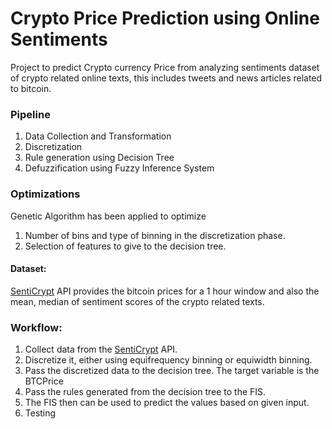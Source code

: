 # Crypto Price Prediction using Online Sentiments

Project to predict Crypto currency Price from analyzing sentiments dataset of crypto related online texts, this includes tweets and news articles related to bitcoin.

### Pipeline
1. Data Collection and Transformation
2. Discretization
3. Rule generation using Decision Tree
4. Defuzzification using Fuzzy Inference System

### Optimizations
Genetic Algorithm has been applied to optimize
  1. Number of bins and type of binning in the discretization phase.
  2. Selection of features to give to the decision tree. 
  
#### Dataset:
[SentiCrypt](https://senticrypt.com/) API provides the bitcoin prices for a 1 hour window and also the mean, median of sentiment scores of the crypto related texts.

### Workflow:
1. Collect data from the [SentiCrypt](https://senticrypt.com/) API. 
2. Discretize it, either using equifrequency binning or equiwidth binning.
3. Pass the discretized data to the decision tree. The target variable is the BTCPrice
4. Pass the rules generated from the decision tree to the FIS.
5. The FIS then can be used to predict the values based on given input. 
6. Testing
